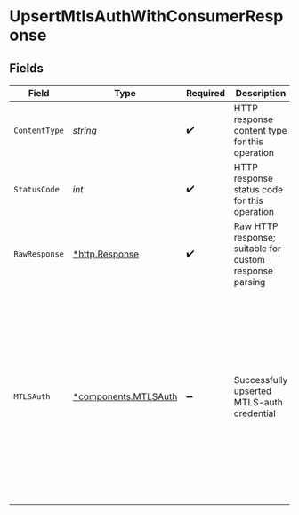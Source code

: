 # UpsertMtlsAuthWithConsumerResponse


## Fields

| Field                                                                                                                                                                                                                 | Type                                                                                                                                                                                                                  | Required                                                                                                                                                                                                              | Description                                                                                                                                                                                                           | Example                                                                                                                                                                                                               |
| --------------------------------------------------------------------------------------------------------------------------------------------------------------------------------------------------------------------- | --------------------------------------------------------------------------------------------------------------------------------------------------------------------------------------------------------------------- | --------------------------------------------------------------------------------------------------------------------------------------------------------------------------------------------------------------------- | --------------------------------------------------------------------------------------------------------------------------------------------------------------------------------------------------------------------- | --------------------------------------------------------------------------------------------------------------------------------------------------------------------------------------------------------------------- |
| `ContentType`                                                                                                                                                                                                         | *string*                                                                                                                                                                                                              | :heavy_check_mark:                                                                                                                                                                                                    | HTTP response content type for this operation                                                                                                                                                                         |                                                                                                                                                                                                                       |
| `StatusCode`                                                                                                                                                                                                          | *int*                                                                                                                                                                                                                 | :heavy_check_mark:                                                                                                                                                                                                    | HTTP response status code for this operation                                                                                                                                                                          |                                                                                                                                                                                                                       |
| `RawResponse`                                                                                                                                                                                                         | [*http.Response](https://pkg.go.dev/net/http#Response)                                                                                                                                                                | :heavy_check_mark:                                                                                                                                                                                                    | Raw HTTP response; suitable for custom response parsing                                                                                                                                                               |                                                                                                                                                                                                                       |
| `MTLSAuth`                                                                                                                                                                                                            | [*components.MTLSAuth](../../models/components/mtlsauth.md)                                                                                                                                                           | :heavy_minus_sign:                                                                                                                                                                                                    | Successfully upserted MTLS-auth credential                                                                                                                                                                            | {<br/>"ca_certificate": {<br/>"id": "b2f34145-0343-41a4-9602-4c69dec2f260"<br/>},<br/>"consumer": {<br/>"id": "84a73fb8-50fc-44a7-a4d5-aa17728ee83f"<br/>},<br/>"id": "b2f34145-0343-41a4-9602-4c69dec2f269",<br/>"subject_name": "CA_Subject_Name"<br/>} |